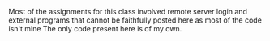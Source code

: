 Most of the assignments for this class involved remote server login and external programs that cannot be faithfully posted here as most of the code isn't mine
The only code present here is of my own.